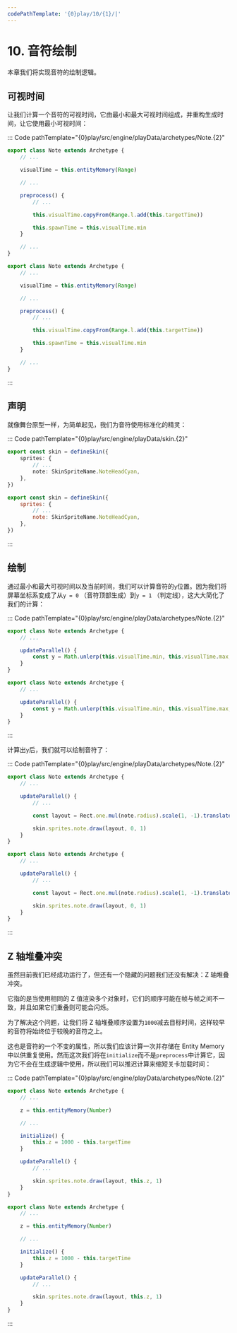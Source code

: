 ```yaml
---
codePathTemplate: '{0}play/10/{1}/|'
---
```


# 10. 音符绘制

本章我们将实现音符的绘制逻辑。

## 可视时间

让我们计算一个音符的可视时间，它由最小和最大可视时间组成，并重构生成时间，让它使用最小可视时间：

::: Code pathTemplate="{0}play/src/engine/playData/archetypes/Note.{2}"

```ts
export class Note extends Archetype {
    // ...

    visualTime = this.entityMemory(Range)

    // ...

    preprocess() {
        // ...

        this.visualTime.copyFrom(Range.l.add(this.targetTime))

        this.spawnTime = this.visualTime.min
    }

    // ...
}
```

```js
export class Note extends Archetype {
    // ...

    visualTime = this.entityMemory(Range)

    // ...

    preprocess() {
        // ...

        this.visualTime.copyFrom(Range.l.add(this.targetTime))

        this.spawnTime = this.visualTime.min
    }

    // ...
}
```

:::

## 声明

就像舞台原型一样，为简单起见，我们为音符使用标准化的精灵：

::: Code pathTemplate="{0}play/src/engine/playData/skin.{2}"

```ts
export const skin = defineSkin({
    sprites: {
        // ...
        note: SkinSpriteName.NoteHeadCyan,
    },
})
```

```js
export const skin = defineSkin({
    sprites: {
        // ...
        note: SkinSpriteName.NoteHeadCyan,
    },
})
```

:::

## 绘制

通过最小和最大可视时间以及当前时间，我们可以计算音符的`y`位置。因为我们将屏幕坐标系变成了从`y = 0` （音符顶部生成）到`y = 1` （判定线），这大大简化了我们的计算：

::: Code pathTemplate="{0}play/src/engine/playData/archetypes/Note.{2}"

```ts
export class Note extends Archetype {
    // ...

    updateParallel() {
        const y = Math.unlerp(this.visualTime.min, this.visualTime.max, time.now)
    }
}
```

```js
export class Note extends Archetype {
    // ...

    updateParallel() {
        const y = Math.unlerp(this.visualTime.min, this.visualTime.max, time.now)
    }
}
```

:::

计算出`y`后，我们就可以绘制音符了：

::: Code pathTemplate="{0}play/src/engine/playData/archetypes/Note.{2}"

```ts
export class Note extends Archetype {
    // ...

    updateParallel() {
        // ...

        const layout = Rect.one.mul(note.radius).scale(1, -1).translate(0, y)

        skin.sprites.note.draw(layout, 0, 1)
    }
}
```

```js
export class Note extends Archetype {
    // ...

    updateParallel() {
        // ...

        const layout = Rect.one.mul(note.radius).scale(1, -1).translate(0, y)

        skin.sprites.note.draw(layout, 0, 1)
    }
}
```

:::

## Z 轴堆叠冲突

虽然目前我们已经成功运行了，但还有一个隐藏的问题我们还没有解决：Z 轴堆叠冲突。

它指的是当使用相同的 Z 值渲染多个对象时，它们的顺序可能在帧与帧之间不一致，并且如果它们重叠则可能会闪烁。

为了解决这个问题，让我们将 Z 轴堆叠顺序设置为`1000`减去目标时间，这样较早的音符将始终位于较晚的音符之上。

这也是音符的一个不变的属性，所以我们应该计算一次并存储在 Entity Memory 中以供重复使用。然而这次我们将在`initialize`而不是`preprocess`中计算它，因为它不会在生成逻辑中使用，所以我们可以推迟计算来缩短关卡加载时间：

::: Code pathTemplate="{0}play/src/engine/playData/archetypes/Note.{2}"

```ts
export class Note extends Archetype {
    // ...

    z = this.entityMemory(Number)

    // ...

    initialize() {
        this.z = 1000 - this.targetTime
    }

    updateParallel() {
        // ...

        skin.sprites.note.draw(layout, this.z, 1)
    }
}
```

```js
export class Note extends Archetype {
    // ...

    z = this.entityMemory(Number)

    // ...

    initialize() {
        this.z = 1000 - this.targetTime
    }

    updateParallel() {
        // ...

        skin.sprites.note.draw(layout, this.z, 1)
    }
}
```

:::
